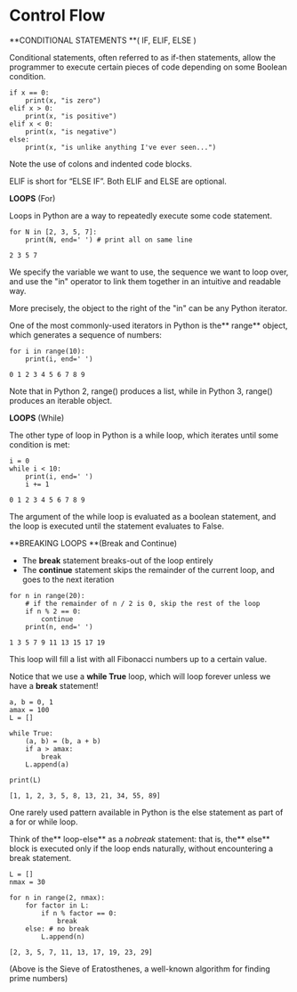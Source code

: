 # Control Flow

**CONDITIONAL STATEMENTS **( IF, ELIF, ELSE )

Conditional statements, often referred to as if-then statements, allow the programmer to execute certain pieces of code depending on some Boolean condition.

```
if x == 0:
    print(x, "is zero")
elif x > 0:
    print(x, "is positive")
elif x < 0:
    print(x, "is negative")
else:
    print(x, "is unlike anything I've ever seen...")
```

Note the use of colons and indented code blocks.

ELIF is short for “ELSE IF”. Both ELIF and ELSE are optional.

**LOOPS** (For)

Loops in Python are a way to repeatedly execute some code statement.

```
for N in [2, 3, 5, 7]:
    print(N, end=' ') # print all on same line

2 3 5 7
```

We specify the variable we want to use, the sequence we want to loop over, and use the "in" operator to link them together in an intuitive and readable way.

More precisely, the object to the right of the "in" can be any Python iterator.

One of the most commonly-used iterators in Python is the** range** object, which generates a sequence of numbers:

```
for i in range(10):
    print(i, end=' ')

0 1 2 3 4 5 6 7 8 9
```

Note that in Python 2, range() produces a list, while in Python 3, range() produces an iterable object.

**LOOPS** (While)

The other type of loop in Python is a while loop, which iterates until some condition is met:

```
i = 0
while i < 10:
    print(i, end=' ')
    i += 1

0 1 2 3 4 5 6 7 8 9
```

The argument of the while loop is evaluated as a boolean statement, and the loop is executed until the statement evaluates to False.

**BREAKING LOOPS **(Break and Continue)

* The **break** statement breaks-out of the loop entirely
* The **continue** statement skips the remainder of the current loop, and goes to the next iteration

```
for n in range(20):
    # if the remainder of n / 2 is 0, skip the rest of the loop
    if n % 2 == 0:
        continue
    print(n, end=' ')

1 3 5 7 9 11 13 15 17 19
```

This loop will fill a list with all Fibonacci numbers up to a certain value.

Notice that we use a **while True** loop, which will loop forever unless we have a **break** statement!

```
a, b = 0, 1
amax = 100
L = []

while True:
    (a, b) = (b, a + b)
    if a > amax:
        break
    L.append(a)

print(L)

[1, 1, 2, 3, 5, 8, 13, 21, 34, 55, 89]
```

One rarely used pattern available in Python is the else statement as part of a for or while loop.

Think of the** loop-else** as a _nobreak_ statement: that is, the** else** block is executed only if the loop ends naturally, without encountering a break statement.

```
L = []
nmax = 30

for n in range(2, nmax):
    for factor in L:
        if n % factor == 0:
            break
    else: # no break
        L.append(n)

[2, 3, 5, 7, 11, 13, 17, 19, 23, 29]
```

(Above is the Sieve of Eratosthenes, a well-known algorithm for finding prime numbers)

